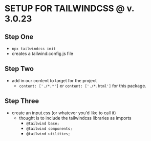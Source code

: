 # SETUP FOR TAILWINDCSS @ v. 3.0.23
## Step One
  - `npx tailwindcss init`
  - creates a tailwind.config.js file

## Step Two
  - add in our content to target for the project
    - `content: ['./*.*']` or `content: ['./*.html']` for this package.

## Step Three
  - create an input.css (or whatever you'd like to call it)
    - thought is to include the tailwindcss libraries as imports
      - `@tailwind base;`
      - `@tailwind components;`
      - `@tailwind utilities;`